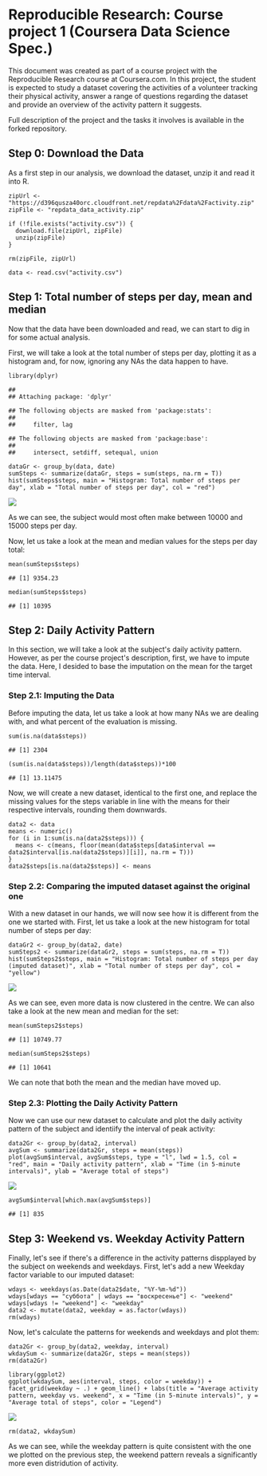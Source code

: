 Reproducible Research: Course project 1 (Coursera Data Science Spec.)
=====================================================================

This document was created as part of a course project with the
Reproducible Research course at Coursera.com. In this project, the
student is expected to study a dataset covering the activities of a
volunteer tracking their physical activity, answer a range of questions
regarding the dataset and provide an overview of the activity pattern it
suggests.

Full description of the project and the tasks it involves is available
in the forked repository.

Step 0: Download the Data
-------------------------

As a first step in our analysis, we download the dataset, unzip it and
read it into R.

    zipUrl <- "https://d396qusza40orc.cloudfront.net/repdata%2Fdata%2Factivity.zip"
    zipFile <- "repdata_data_activity.zip"

    if (!file.exists("activity.csv")) {
      download.file(zipUrl, zipFile)
      unzip(zipFile)
    }

    rm(zipFile, zipUrl)

    data <- read.csv("activity.csv")

Step 1: Total number of steps per day, mean and median
------------------------------------------------------

Now that the data have been downloaded and read, we can start to dig in
for some actual analysis.

First, we will take a look at the total number of steps per day,
plotting it as a histogram and, for now, ignoring any NAs the data
happen to have.

    library(dplyr)

    ## 
    ## Attaching package: 'dplyr'

    ## The following objects are masked from 'package:stats':
    ## 
    ##     filter, lag

    ## The following objects are masked from 'package:base':
    ## 
    ##     intersect, setdiff, setequal, union

    dataGr <- group_by(data, date) 
    sumSteps <- summarize(dataGr, steps = sum(steps, na.rm = T))
    hist(sumSteps$steps, main = "Histogram: Total number of steps per day", xlab = "Total number of steps per day", col = "red")

![](PA1_template_files/figure-markdown_strict/steps%20total%20hist-1.png)

As we can see, the subject would most often make between 10000 and 15000
steps per day.

Now, let us take a look at the mean and median values for the steps per
day total:

    mean(sumSteps$steps)

    ## [1] 9354.23

    median(sumSteps$steps)

    ## [1] 10395

Step 2: Daily Activity Pattern
------------------------------

In this section, we will take a look at the subject's daily activity
pattern. However, as per the course project's description, first, we
have to impute the data. Here, I desided to base the imputation on the
mean for the target time interval.

### Step 2.1: Imputing the Data

Before imputing the data, let us take a look at how many NAs we are
dealing with, and what percent of the evaluation is missing.

    sum(is.na(data$steps))

    ## [1] 2304

    (sum(is.na(data$steps))/length(data$steps))*100 

    ## [1] 13.11475

Now, we will create a new dataset, identical to the first one, and
replace the missing values for the steps variable in line with the means
for their respective intervals, rounding them downwards.

    data2 <- data
    means <- numeric()
    for (i in 1:sum(is.na(data2$steps))) {
      means <- c(means, floor(mean(data$steps[data$interval == data2$interval[is.na(data2$steps)][i]], na.rm = T)))
    }
    data2$steps[is.na(data2$steps)] <- means

### Step 2.2: Comparing the imputed dataset against the original one

With a new dataset in our hands, we will now see how it is different
from the one we started with. First, let us take a look at the new
histogram for total number of steps per day:

    dataGr2 <- group_by(data2, date) 
    sumSteps2 <- summarize(dataGr2, steps = sum(steps, na.rm = T))
    hist(sumSteps2$steps, main = "Histogram: Total number of steps per day (imputed dataset)", xlab = "Total number of steps per day", col = "yellow")

![](PA1_template_files/figure-markdown_strict/new%20hist-1.png)

As we can see, even more data is now clustered in the centre. We can
also take a look at the new mean and median for the set:

    mean(sumSteps2$steps)

    ## [1] 10749.77

    median(sumSteps2$steps)

    ## [1] 10641

We can note that both the mean and the median have moved up.

### Step 2.3: Plotting the Daily Activity Pattern

Now we can use our new dataset to calculate and plot the daily activity
pattern of the subject and identiify the interval of peak activity:

    data2Gr <- group_by(data2, interval)
    avgSum <- summarize(data2Gr, steps = mean(steps))
    plot(avgSum$interval, avgSum$steps, type = "l", lwd = 1.5, col = "red", main = "Daily activity pattern", xlab = "Time (in 5-minute intervals)", ylab = "Average total of steps")

![](PA1_template_files/figure-markdown_strict/daily%20act-1.png)

    avgSum$interval[which.max(avgSum$steps)]

    ## [1] 835

Step 3: Weekend vs. Weekday Activity Pattern
--------------------------------------------

Finally, let's see if there's a difference in the activity patterns
dispplayed by the subject on weekends and weekdays. First, let's add a
new Weekday factor variable to our imputed dataset:

    wdays <- weekdays(as.Date(data2$date, "%Y-%m-%d"))
    wdays[wdays == "суббота" | wdays == "воскресенье"] <- "weekend"
    wdays[wdays != "weekend"] <- "weekday"
    data2 <- mutate(data2, weekday = as.factor(wdays))
    rm(wdays)

Now, let's calculate the patterns for weekends and weekdays and plot
them:

    data2Gr <- group_by(data2, weekday, interval)
    wkdaySum <- summarize(data2Gr, steps = mean(steps))
    rm(data2Gr)

    library(ggplot2)
    ggplot(wkdaySum, aes(interval, steps, color = weekday)) + facet_grid(weekday ~ .) + geom_line() + labs(title = "Average activity pattern, weekday vs. weekend", x = "Time (in 5-minute intervals)", y = "Average total of steps", color = "Legend")

![](PA1_template_files/figure-markdown_strict/plot%20wdays-1.png)

    rm(data2, wkdaySum)

As we can see, while the weekday pattern is quite consistent with the
one we plotted on the previous step, the weekend pattern reveals a
significantly more even distridution of activity.
